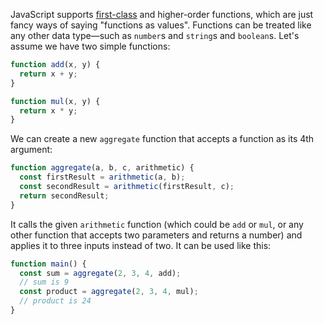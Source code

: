 JavaScript supports [first-class](https://developer.mozilla.org/en-US/docs/Glossary/First-class_Function) and higher-order functions, which are just fancy ways of saying "functions as values". Functions can be treated like any other data type—such as `number`s and `string`s and `boolean`s. Let's assume we have two simple functions:

```javascript
function add(x, y) {
  return x + y;
}

function mul(x, y) {
  return x * y;
}
```

We can create a new `aggregate` function that accepts a function as its 4th argument:

```javascript
function aggregate(a, b, c, arithmetic) {
  const firstResult = arithmetic(a, b);
  const secondResult = arithmetic(firstResult, c);
  return secondResult;
}
```

It calls the given `arithmetic` function (which could be `add` or `mul`, or any other function that accepts two parameters and returns a number) and applies it to three inputs instead of two. It can be used like this:

```javascript
function main() {
  const sum = aggregate(2, 3, 4, add);
  // sum is 9
  const product = aggregate(2, 3, 4, mul);
  // product is 24
}
```